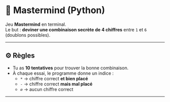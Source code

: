 # 🎯 Mastermind (Python)

Jeu **Mastermind** en terminal.  
Le but : **deviner une combinaison secrète de 4 chiffres** entre `1` et `6` (doublons possibles).

---

## ⚙️ Règles

- Tu as **10 tentatives** pour trouver la bonne combinaison.  
- À chaque essai, le programme donne un indice :
  - `*` → chiffre correct **et bien placé**  
  - `-` → chiffre correct **mais mal placé**  
  - `∅` → aucun chiffre correct  

---
